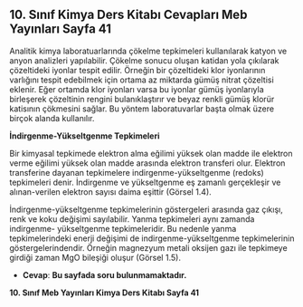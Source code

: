 ## 10. Sınıf Kimya Ders Kitabı Cevapları Meb Yayınları Sayfa 41

Analitik kimya laboratuarlarında çökelme tepkimeleri kullanılarak katyon ve anyon analizleri yapılabilir. Çökelme sonucu oluşan katidan yola çıkılarak çözeltideki iyonlar tespit edilir. Örneğin bir çözeltideki klor iyonlarının varlığını tespit edebilmek için ortama az miktarda gümüş nitrat çözeltisi eklenir. Eğer ortamda klor iyonları varsa bu iyonlar gümüş iyonlarıyla birleşerek çözeltinin rengini bulanıklaştırır ve beyaz renkli gümüş klorür katisının çökmesini sağlar. Bu yöntem laboratuvarlar başta olmak üzere birçok alanda kullanılır.

**İndirgenme-Yükseltgenme Tepkimeleri**

Bir kimyasal tepkimede elektron alma eğilimi yüksek olan madde ile elektron verme eğilimi yüksek olan madde arasında elektron transferi olur. Elektron transferine dayanan tepkimelere indirgenme-yükseltgenme (redoks) tepkimeleri denir. İndirgenme ve yükseltgenme eş zamanlı gerçekleşir ve alınan-verilen elektron sayısı daima eşittir (Görsel 1.4).

İndirgenme-yükseltgenme tepkimelerinin göstergeleri arasında gaz çıkışı, renk ve koku değişimi sayılabilir. Yanma tepkimeleri aynı zamanda indirgenme- yükseltgenme tepkimeleridir. Bu nedenle yanma tepkimelerindeki enerji değişimi de indirgenme-yükseltgenme tepkimelerinin göstergelerindendir. Örneğin magnezyum metali oksijen gazı ile tepkimeye girdiği zaman MgO bileşiği oluşur (Görsel 1.5).

* **Cevap**: **Bu sayfada soru bulunmamaktadır.**

**10. Sınıf Meb Yayınları Kimya Ders Kitabı Sayfa 41**